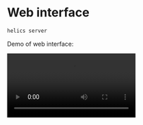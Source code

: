 # Web interface

```bash
helics server
```

Demo of web interface:

![](https://user-images.githubusercontent.com/1813121/179425246-9e12db06-a317-493c-88af-098fa460d3ec.mov)
